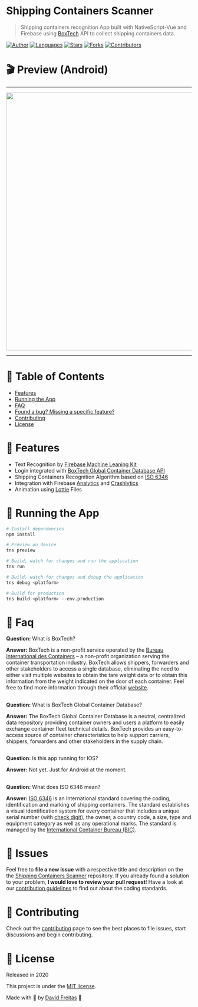 # Shipping Containers Scanner

> Shipping containers recognition App built with NativeScript-Vue and Firebase using [BoxTech](https://www.bic-boxtech.org/) API to collect shipping containers data.

[![Author](https://img.shields.io/badge/author-DavidFreitas-049c88?style=flat-square)](https://github.com/davidwlfreitas)
[![Languages](https://img.shields.io/github/languages/count/davidwlfreitas/shipping-containers?color=%23049c88&style=flat-square)](#)
[![Stars](https://img.shields.io/github/stars/davidwlfreitas/shipping-containers?color=049c88&style=flat-square)](https://github.com/davidwlfreitas/shipping-containers/stargazers)
[![Forks](https://img.shields.io/github/forks/davidwlfreitas/shipping-containers?color=%23049c88&style=flat-square)](https://github.com/davidwlfreitas/shipping-containers/network/members)
[![Contributors](https://img.shields.io/github/contributors/davidwlfreitas/shipping-containers?color=049c88&style=flat-square)](https://github.com/davidwlfreitas/shipping-containers/graphs/contributors)

# :clapper: Preview (Android)

---

<p align="center">
    <img src="preview.gif" width="700"/>
</p>

---

# :pushpin: Table of Contents

* [Features](#rocket-features)
* [Running the App](#tophat-running-the-app)
* [FAQ](#postbox-faq)
* [Found a bug? Missing a specific feature?](#bug-issues)
* [Contributing](#tada-contributing)
* [License](#closed_book-license)

# :rocket:  Features

- Text Recognition by [Firebase Machine Leaning Kit](https://firebase.google.com/docs/ml)
- Login integrated with [BoxTech Global Container Database API](https://app.bic-boxtech.org/login)  
- Shipping Containers Recognition Algorithm based on [ISO 6346](https://en.wikipedia.org/wiki/ISO_6346)
- Integration with Firebase [Analytics](https://firebase.google.com/docs/analytics/) and [Crashlytics](https://firebase.google.com/docs/crashlytics/)
- Animation using [Lottie](https://lottiefiles.com/) Files

# :tophat: Running the App

```bash
# Install dependencies
npm install

# Preview on device
tns preview

# Build, watch for changes and run the application
tns run

# Build, watch for changes and debug the application
tns debug <platform>

# Build for production
tns build <platform> --env.production

```

# :postbox: Faq

**Question:** What is BoxTech?

**Answer:** BoxTech is a non-profit service operated by the [Bureau International des Containers](https://www.bic-code.org/) – a non-profit organization serving the container transportation industry. 
BoxTech allows shippers, forwarders and other stakeholders to access a single database, eliminating the need to either visit multiple websites to obtain the tare weight data or to obtain this information from the weight indicated on the door of each container.
Feel free to find more information through their official [website](https://www.bic-boxtech.org/).

##
**Question:** What is BoxTech Global Container Database?

**Answer:** The BoxTech Global Container Database is a neutral, centralized data repository providing container owners and users a platform to easily exchange container fleet technical details. BoxTech provides an easy-to-access source of container characteristics to help support carriers, shippers, forwarders and other stakeholders in the supply chain. 

##
**Question:** Is this app running for IOS?

**Answer:** Not yet. Just for Android at the moment.

##
**Question:** What does ISO 6346 mean?

**Answer:** [ISO 6346](https://en.wikipedia.org/wiki/ISO_6346) is an international standard covering the coding, identification and marking of shipping containers. The standard establishes a visual identification system for every container that includes a unique serial number (with [check digit](https://www.bic-code.org/check-digit-calculator/)), the owner, a country code, a size, type and equipment category as well as any operational marks. The standard is managed by the [International Container Bureau (BIC)](https://www.bic-code.org/).

# :bug: Issues

Feel free to **file a new issue** with a respective title and description on the the [Shipping Containers Scanner](https://github.com/davidwlfreitas/shipping-containers/issues) repository. If you already found a solution to your problem, **I would love to review your pull request**! Have a look at our [contribution guidelines](https://github.com/davidwlfreitas/shipping-containers/blob/master/CONTRIBUTING.md) to find out about the coding standards.

# :tada: Contributing

Check out the [contributing](https://github.com/davidwlfreitas/shipping-containers/blob/master/CONTRIBUTING.md) page to see the best places to file issues, start discussions and begin contributing.

# :closed_book: License

Released in 2020

This project is under the [MIT license](https://github.com/davidwlfreitas/shipping-containers/blob/master/LICENSE).

Made with :beers: by [David Freitas](https://github.com/davidwlfreitas) :8ball:
